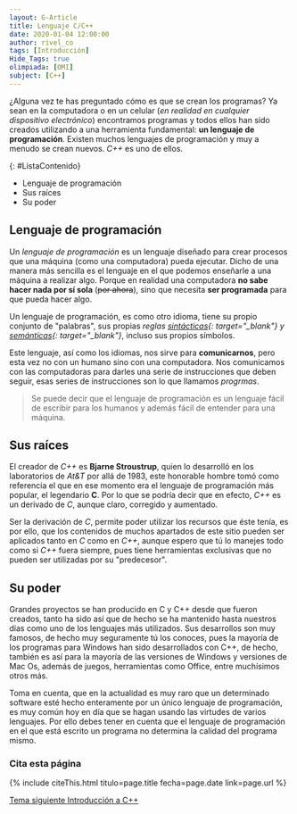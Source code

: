 ```yaml
---
layout: G-Article
title: Lenguaje C/C++
date: 2020-01-04 12:00:00
author: rivel_co
tags: [Introducción]
Hide_Tags: true
olimpiada: [OMI]
subject: [C++]
---
```


¿Alguna vez te has preguntado cómo es que se crean los programas? Ya sean en la computadora o en un celular (*en realidad en cualquier dispositivo electrónico*) encontramos programas y todos ellos han sido creados utilizando a una herramienta fundamental: **un lenguaje de programación**. Existen muchos lenguajes de programación y muy a menudo se crean nuevos. *C++* es uno de ellos.

{: #ListaContenido}
- Lenguaje de programación
- Sus raíces
- Su poder

## Lenguaje de programación

Un *lenguaje de programación* es un lenguaje diseñado para crear procesos que una máquina (como una computadora) pueda ejecutar. Dicho de una manera más sencilla es el lenguaje en el que podemos enseñarle a una máquina a realizar algo. Porque en realidad una computadora **no sabe hacer nada por sí sola** (<s>por ahora</s>), sino que necesita **ser programada** para que pueda hacer algo.

Un lenguaje de programación, es como otro idioma, tiene su propio conjunto de "palabras", sus propias *reglas [sintácticas](http://dle.rae.es/?id=XzfiT9q){: target="_blank"} y [semánticas](http://dle.rae.es/?id=XVRDns5){: target="_blank"}*, incluso sus propios símbolos.

Este lenguaje, así como los idiomas, nos sirve para **comunicarnos**, pero esta vez no con un humano sino con una computadora. Nos comunicamos con las computadoras para darles una serie de instrucciones que deben seguir, esas series de instrucciones son lo que llamamos *progrmas*.

> Se puede decir que el lenguaje de programación es un lenguaje fácil de escribir para los humanos y además fácil de entender para una máquina.

## Sus raíces

El creador de *C++* es **Bjarne Stroustrup**, quien lo desarrolló en los laboratorios de *At&T* por allá de 1983, este honorable hombre tomó como referencia el que en ese momento era el lenguaje de programación más popular, el legendario **C**. Por lo que se podría decir que en efecto, *C++* es un derivado de *C*, aunque claro, corregido y aumentado.

Ser la derivación de *C*, permite poder utilizar los recursos que éste tenía, es por ello, que los contenidos de muchos apartados de este sitio pueden ser aplicados tanto en *C* como en *C++*, aunque espero que tú lo manejes todo como si *C++* fuera siempre, pues tiene herramientas exclusivas que no pueden ser utilizadas por su "predecesor".

## Su poder

Grandes proyectos se han producido en C y C++ desde que fueron creados, tanto ha sido así que de hecho se ha mantenido hasta nuestros días como uno de los lenguajes más utilizados. Sus desarrollos son muy famosos, de hecho muy seguramente tú los conoces, pues la mayoría de los programas para Windows han sido desarrollados con C++, de hecho, también es así para la mayoría de las versiones de Windows y versiones de Mac Os, además de juegos, herramientas como Office, entre muchísimos otros más.

Toma en cuenta, que en la actualidad es muy raro que un determinado software esté hecho enteramente por un único lenguaje de programación, es muy común hoy en día que se hagan usando las virtudes de varios lenguajes. Por ello debes tener en cuenta que el lenguaje de programación en el que está escrito un programa no determina la calidad del programa mismo.

### Cita esta página

{% include citeThis.html titulo=page.title fecha=page.date link=page.url %}

<div class="Nav">
    <a id="navRight" href="{{ site.baseurl }}/C++/Introduccion/" title="Introducción a C++ &vert; #iP Code">
        Tema siguiente
        <span>Introducción a C++</span>
    </a>
</div>